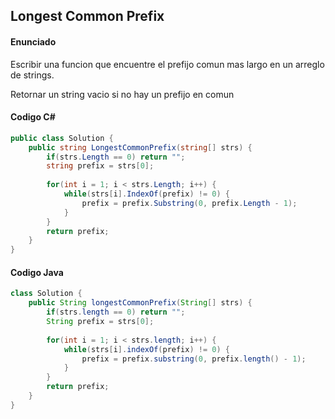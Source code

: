 ## Longest Common Prefix

#### Enunciado
Escribir una funcion que encuentre el prefijo comun mas largo en un arreglo de strings.

Retornar un string vacio si no hay un prefijo en comun

#### Codigo C#
```C#
public class Solution {
    public string LongestCommonPrefix(string[] strs) {
        if(strs.Length == 0) return "";
        string prefix = strs[0];
        
        for(int i = 1; i < strs.Length; i++) {
            while(strs[i].IndexOf(prefix) != 0) {
                prefix = prefix.Substring(0, prefix.Length - 1);
            }
        }
        return prefix;
    }
}
```

#### Codigo Java
```Java
class Solution {
    public String longestCommonPrefix(String[] strs) {
        if(strs.length == 0) return "";
        String prefix = strs[0];
        
        for(int i = 1; i < strs.length; i++) {
            while(strs[i].indexOf(prefix) != 0) {
                prefix = prefix.substring(0, prefix.length() - 1);
            }
        }
        return prefix;
    }
}
```
